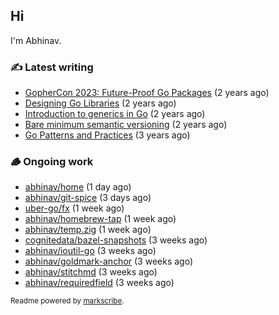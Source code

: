 ## Hi

I'm Abhinav.

### ✍️ Latest writing


- [GopherCon 2023: Future-Proof Go Packages](https://abhinavg.net/2023/09/27/future-proof-packages/) (2 years ago)
- [Designing Go Libraries](https://abhinavg.net/2022/12/06/designing-go-libraries/) (2 years ago)
- [Introduction to generics in Go](https://abhinavg.net/2022/11/23/generics-intro/) (2 years ago)
- [Bare minimum semantic versioning](https://abhinavg.net/2022/11/07/semver/) (2 years ago)
- [Go Patterns and Practices](https://abhinavg.net/2022/09/19/go-patterns-and-practices-talk/) (3 years ago)

### 🪵 Ongoing work


- [abhinav/home](https://github.com/abhinav/home) (1 day ago)
- [abhinav/git-spice](https://github.com/abhinav/git-spice) (3 days ago)
- [uber-go/fx](https://github.com/uber-go/fx) (1 week ago)
- [abhinav/homebrew-tap](https://github.com/abhinav/homebrew-tap) (1 week ago)
- [abhinav/temp.zig](https://github.com/abhinav/temp.zig) (1 week ago)
- [cognitedata/bazel-snapshots](https://github.com/cognitedata/bazel-snapshots) (3 weeks ago)
- [abhinav/ioutil-go](https://github.com/abhinav/ioutil-go) (3 weeks ago)
- [abhinav/goldmark-anchor](https://github.com/abhinav/goldmark-anchor) (3 weeks ago)
- [abhinav/stitchmd](https://github.com/abhinav/stitchmd) (3 weeks ago)
- [abhinav/requiredfield](https://github.com/abhinav/requiredfield) (3 weeks ago)

<sub>Readme powered by [markscribe](https://github.com/muesli/markscribe).</sub>
